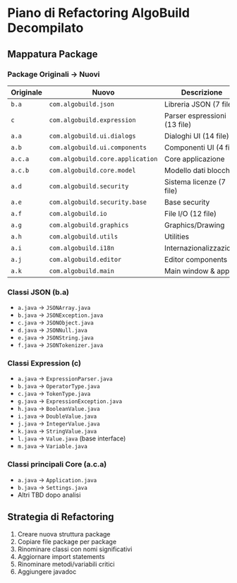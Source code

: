 # Piano di Refactoring AlgoBuild Decompilato

## Mappatura Package

### Package Originali → Nuovi

| Originale | Nuovo | Descrizione |
|-----------|-------|-------------|
| `b.a` | `com.algobuild.json` | Libreria JSON (7 file) |
| `c` | `com.algobuild.expression` | Parser espressioni (13 file) |
| `a.a` | `com.algobuild.ui.dialogs` | Dialoghi UI (14 file) |
| `a.b` | `com.algobuild.ui.components` | Componenti UI (4 file) |
| `a.c.a` | `com.algobuild.core.application` | Core applicazione |
| `a.c.b` | `com.algobuild.core.model` | Modello dati blocchi |
| `a.d` | `com.algobuild.security` | Sistema licenze (7 file) |
| `a.e` | `com.algobuild.security.base` | Base security |
| `a.f` | `com.algobuild.io` | File I/O (12 file) |
| `a.g` | `com.algobuild.graphics` | Graphics/Drawing |
| `a.h` | `com.algobuild.utils` | Utilities |
| `a.i` | `com.algobuild.i18n` | Internazionalizzazione |
| `a.j` | `com.algobuild.editor` | Editor components |
| `a.k` | `com.algobuild.main` | Main window & app |

### Classi JSON (b.a)
- `a.java` → `JSONArray.java`
- `b.java` → `JSONException.java`
- `c.java` → `JSONObject.java`
- `d.java` → `JSONNull.java`
- `e.java` → `JSONString.java`
- `f.java` → `JSONTokenizer.java`

### Classi Expression (c)
- `a.java` → `ExpressionParser.java`
- `b.java` → `OperatorType.java`
- `c.java` → `TokenType.java`
- `g.java` → `ExpressionException.java`
- `h.java` → `BooleanValue.java`
- `i.java` → `DoubleValue.java`
- `j.java` → `IntegerValue.java`
- `k.java` → `StringValue.java`
- `l.java` → `Value.java` (base interface)
- `m.java` → `Variable.java`

### Classi principali Core (a.c.a)
- `a.java` → `Application.java`
- `b.java` → `Settings.java`
- Altri TBD dopo analisi

## Strategia di Refactoring
1. Creare nuova struttura package
2. Copiare file package per package
3. Rinominare classi con nomi significativi
4. Aggiornare import statements
5. Rinominare metodi/variabili critici
6. Aggiungere javadoc
